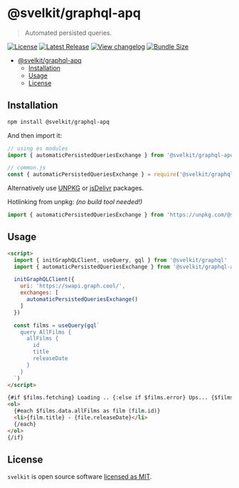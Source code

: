 # @svelkit/graphql-apq

> Automated persisted queries.

[![License](https://badgen.net/npm/license/@svelkit/graphql-apq)](https://github.com/kenoxa/@svelkit/graphql-apq/blob/main/LICENSE)
[![Latest Release](https://badgen.net/npm/v/@svelkit/graphql-apq)](https://www.npmjs.com/package/@svelkit/graphql-apq)
[![View changelog](https://badgen.net/badge/%E2%80%8B/Explore%20Changelog/green?icon=awesome)](https://changelogs.xyz/@svelkit/graphql-apq)
[![Bundle Size](https://badgen.net/bundlephobia/minzip/@svelkit/graphql-apq)](https://bundlephobia.com/result?p=@svelkit/graphql-apq)

<!-- prettier-ignore-start -->
<!-- START doctoc generated TOC please keep comment here to allow auto update -->
<!-- DON'T EDIT THIS SECTION, INSTEAD RE-RUN doctoc TO UPDATE -->


- [@svelkit/graphql-apq](#svelkitgraphql-apq)
  - [Installation](#installation)
  - [Usage](#usage)
  - [License](#license)

<!-- END doctoc generated TOC please keep comment here to allow auto update -->
<!-- prettier-ignore-end -->

## Installation

```sh
npm install @svelkit/graphql-apq
```

And then import it:

```js
// using es modules
import { automaticPersistedQueriesExchange } from '@svelkit/graphql-apq'

// common.js
const { automaticPersistedQueriesExchange } = require('@svelkit/graphql-apq')
```

Alternatively use [UNPKG](https://unpkg.com/@svelkit/graphql-apq/) or [jsDelivr](https://cdn.jsdelivr.net/npm/@svelkit/graphql-apq/) packages.

Hotlinking from unpkg: _(no build tool needed!)_

```js
import { automaticPersistedQueriesExchange } from 'https://unpkg.com/@svelkit/graphql-apq?module'
```

## Usage

```html
<script>
  import { initGraphQLClient, useQuery, gql } from '@svelkit/graphql'
  import { automaticPersistedQueriesExchange } from '@svelkit/graphql-apq'

  initGraphQLClient({
    uri: 'https://swapi.graph.cool/',
    exchanges: [
      automaticPersistedQueriesExchange()
    ]
  })

  const films = useQuery(gql`
    query AllFilms {
      allFilms {
        id
        title
        releaseDate
      }
    }
  `)
</script>

{#if $films.fetching} Loading .. {:else if $films.error} Ups... {$films.error.message} {:else}
<ol>
  {#each $films.data.allFilms as film (film.id)}
  <li>{film.title} - {file.releaseDate}</li>
  {/each}
</ol>
{/if}
```

## License

`svelkit` is open source software [licensed as MIT](https://github.com/kenoxa/svelkit/blob/main/LICENSE).

[svelkit]: https://svelkit.js.org/
[svelte]: https://svelte.dev/
[graphql]: https://graphql.org/
